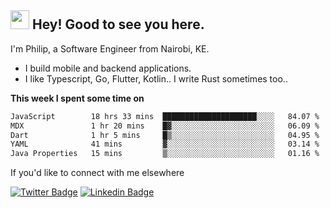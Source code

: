 <h2><img src="https://slackmojis.com/emojis/3643-cool-doge/download" width="30"/> Hey! Good to see you here.</h2>

<p>I'm Philip, a Software Engineer from Nairobi, KE. 

- I build mobile and backend applications.
- I like Typescript, Go, Flutter, Kotlin.. I write Rust sometimes too..</p>

**This week I spent some time on**
<!--START_SECTION:waka-->

```txt
JavaScript        18 hrs 33 mins  █████████████████████░░░░   84.07 %
MDX               1 hr 20 mins    █▓░░░░░░░░░░░░░░░░░░░░░░░   06.09 %
Dart              1 hr 5 mins     █▒░░░░░░░░░░░░░░░░░░░░░░░   04.95 %
YAML              41 mins         ▓░░░░░░░░░░░░░░░░░░░░░░░░   03.14 %
Java Properties   15 mins         ▒░░░░░░░░░░░░░░░░░░░░░░░░   01.16 %
```

<!--END_SECTION:waka-->

If you'd like to connect with me elsewhere

[![Twitter Badge](https://img.shields.io/badge/-Twitter-1ca0f1?style=flat-square&labelColor=1ca0f1&logo=twitter&logoColor=white&link=https://twitter.com/_diogorodrigues)](https://twitter.com/kimathiphil)  [![Linkedin Badge](https://img.shields.io/badge/-LinkedIn-blue?style=flat-square&logo=Linkedin&logoColor=white&link=https://www.linkedin.com/in/philip-kimathi-2604a9114/)](https://www.linkedin.com/in/philip-kimathi-2604a9114/)
